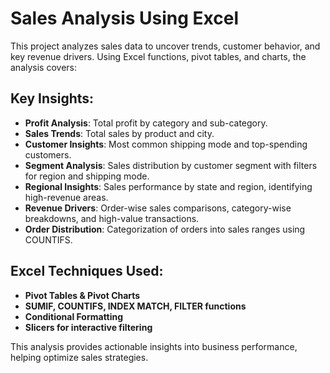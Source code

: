 # Sales Analysis Using Excel  

This project analyzes sales data to uncover trends, customer behavior, and key revenue drivers. Using Excel functions, pivot tables, and charts, the analysis covers:  

## Key Insights:  
- **Profit Analysis**: Total profit by category and sub-category.  
- **Sales Trends**: Total sales by product and city.  
- **Customer Insights**: Most common shipping mode and top-spending customers.  
- **Segment Analysis**: Sales distribution by customer segment with filters for region and shipping mode.  
- **Regional Insights**: Sales performance by state and region, identifying high-revenue areas.  
- **Revenue Drivers**: Order-wise sales comparisons, category-wise breakdowns, and high-value transactions.  
- **Order Distribution**: Categorization of orders into sales ranges using COUNTIFS.  

## Excel Techniques Used:  
- **Pivot Tables & Pivot Charts**  
- **SUMIF, COUNTIFS, INDEX MATCH, FILTER functions**  
- **Conditional Formatting**  
- **Slicers for interactive filtering**  

This analysis provides actionable insights into business performance, helping optimize sales strategies.  
